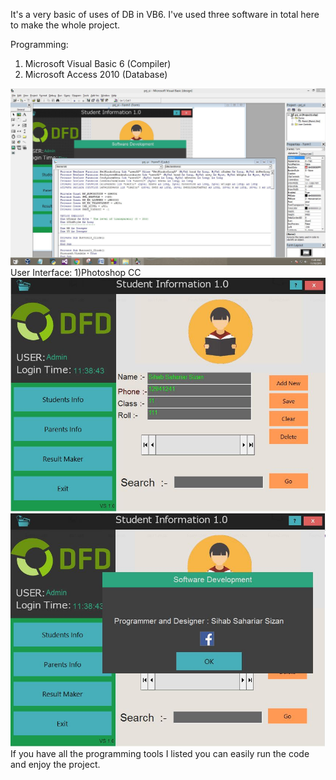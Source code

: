 It's a very basic of uses of DB in VB6.
I've used three software in total here to make the whole project.
 
Programming:
1) Microsoft Visual Basic 6 (Compiler)
2) Microsoft Access 2010 (Database)
<img src="/ui3.JPG">
User Interface:
1)Photoshop CC 
<img src="/ui1.JPG">
<img src="/ui2.JPG">
If you have all the programming tools I listed you can easily run the code and enjoy the project.
